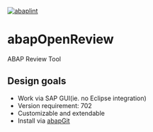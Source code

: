 [![abaplint](https://app.abaplint.org/badges/larshp/abapOpenReview)](http://abaplint.org/project/larshp/abapOpenReview)

# abapOpenReview
ABAP Review Tool

## Design goals

* Work via SAP GUI(ie. no Eclipse integration)
* Version requirement: 702
* Customizable and extendable
* Install via [abapGit](https://github.com/larshp/abapGit)
